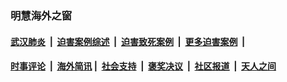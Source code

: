 
### 明慧海外之窗

####  [武汉肺炎](indexes/365.md?t=05311901) &nbsp;|&nbsp;  [迫害案例综述](indexes/328.md?t=05311901) &nbsp;|&nbsp; [迫害致死案例](indexes/277.md?t=05311901)  &nbsp;|&nbsp; [更多迫害案例](indexes/81.md?t=05311901)  &nbsp;|&nbsp; 
####  [时事评论](indexes/19.md?t=05311901) &nbsp;|&nbsp; [海外简讯](indexes/245.md?t=05311901)&nbsp;|&nbsp;  [社会支持](indexes/140.md?t=05311901) &nbsp;|&nbsp; [褒奖决议](indexes/282.md?t=05311901) &nbsp;|&nbsp; [社区报道](indexes/91.md?t=05311901)  &nbsp;|&nbsp; [天人之间](indexes/78.md?t=05311901) 

